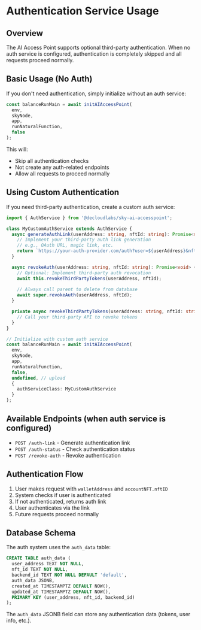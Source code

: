 # Authentication Service Usage

## Overview

The AI Access Point supports optional third-party authentication. When no auth service is configured, authentication is completely skipped and all requests proceed normally.

## Basic Usage (No Auth)

If you don't need authentication, simply initialize without an auth service:

```typescript
const balanceRunMain = await initAIAccessPoint(
  env,
  skyNode,
  app,
  runNaturalFunction,
  false
);
```

This will:
- Skip all authentication checks
- Not create any auth-related endpoints
- Allow all requests to proceed normally

## Using Custom Authentication

If you need third-party authentication, create a custom auth service:

```typescript
import { AuthService } from '@decloudlabs/sky-ai-accesspoint';

class MyCustomAuthService extends AuthService {
  async generateAuthLink(userAddress: string, nftId: string): Promise<string> {
    // Implement your third-party auth link generation
    // e.g., OAuth URL, magic link, etc.
    return `https://your-auth-provider.com/auth?user=${userAddress}&nft=${nftId}`;
  }

  async revokeAuth(userAddress: string, nftId: string): Promise<void> {
    // Optional: Implement third-party auth revocation
    await this.revokeThirdPartyTokens(userAddress, nftId);
    
    // Always call parent to delete from database
    await super.revokeAuth(userAddress, nftId);
  }

  private async revokeThirdPartyTokens(userAddress: string, nftId: string) {
    // Call your third-party API to revoke tokens
  }
}

// Initialize with custom auth service
const balanceRunMain = await initAIAccessPoint(
  env,
  skyNode,
  app,
  runNaturalFunction,
  false,
  undefined, // upload
  {
    authServiceClass: MyCustomAuthService
  }
);
```

## Available Endpoints (when auth service is configured)

- `POST /auth-link` - Generate authentication link
- `POST /auth-status` - Check authentication status
- `POST /revoke-auth` - Revoke authentication

## Authentication Flow

1. User makes request with `walletAddress` and `accountNFT.nftID`
2. System checks if user is authenticated
3. If not authenticated, returns auth link
4. User authenticates via the link
5. Future requests proceed normally

## Database Schema

The auth system uses the `auth_data` table:

```sql
CREATE TABLE auth_data (
  user_address TEXT NOT NULL,
  nft_id TEXT NOT NULL,
  backend_id TEXT NOT NULL DEFAULT 'default',
  auth_data JSONB,
  created_at TIMESTAMPTZ DEFAULT NOW(),
  updated_at TIMESTAMPTZ DEFAULT NOW(),
  PRIMARY KEY (user_address, nft_id, backend_id)
);
```

The `auth_data` JSONB field can store any authentication data (tokens, user info, etc.). 